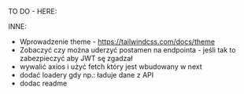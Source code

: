 TO DO - HERE:


INNE:
- Wprowadzenie theme - https://tailwindcss.com/docs/theme
- Zobaczyć czy można uderzyć postamen na endpointa - jeśli tak to zabezpieczyć aby JWT sę zgadzał
- wywalić axios i użyć fetch który jest wbudowany w next 
- dodać loadery gdy np.: ładuje dane z API
- dodac readme
